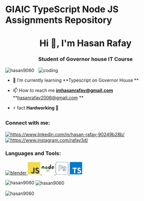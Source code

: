 # GIAIC TypeScript Node JS Assignments Repository
   
<h1 align="center">Hi 👋, I'm Hasan Rafay</h1>
<h3 align="center">Student of Governor house IT Course</h3>

<img align="right" alt="coding" width="400" src="https://user-images.githubusercontent.com/55389276/140866485-8fb1c876-9a8f-4d6a-98dc-08c4981eaf70.gif">

<p align="left"> <img src="https://komarev.com/ghpvc/?username=hasan9060&label=Profile%20views&color=0e75b6&style=flat" alt="hasan9060" /> </p>


- 🌱 I’m currently learning **Typescript on Governor House **

- 📫 How to reach me **imhasanrafay@gmail.com**
**hasanrafay2006@gmail.com **

- ⚡ fact **Hardworking 🫠**

<h3 align="left">Connect with me:</h3>
<p align="left">
<a href="https://linkedin.com/in/https://www.linkedin.com/in/hasan-rafay-90249b28b/" target="blank"><img align="center" src="https://raw.githubusercontent.com/rahuldkjain/github-profile-readme-generator/master/src/images/icons/Social/linked-in-alt.svg" alt="https://www.linkedin.com/in/hasan-rafay-90249b28b/" height="30" width="40" /></a>
<a href="https://instagram.com/https://www.instagram.com/rafay3d/" target="blank"><img align="center" src="https://raw.githubusercontent.com/rahuldkjain/github-profile-readme-generator/master/src/images/icons/Social/instagram.svg" alt="https://www.instagram.com/rafay3d/" height="30" width="40" /></a>
</p>

<h3 align="left">Languages and Tools:</h3>
<p align="left"> <a href="https://www.blender.org/" target="_blank" rel="noreferrer"> <img src="https://download.blender.org/branding/community/blender_community_badge_white.svg" alt="blender" width="40" height="40"/> </a> <a href="https://developer.mozilla.org/en-US/docs/Web/JavaScript" target="_blank" rel="noreferrer"> <img src="https://raw.githubusercontent.com/devicons/devicon/master/icons/javascript/javascript-original.svg" alt="javascript" width="40" height="40"/> </a> <a href="https://nodejs.org" target="_blank" rel="noreferrer"> <img src="https://raw.githubusercontent.com/devicons/devicon/master/icons/nodejs/nodejs-original-wordmark.svg" alt="nodejs" width="40" height="40"/> </a> <a href="https://www.photoshop.com/en" target="_blank" rel="noreferrer"> <img src="https://raw.githubusercontent.com/devicons/devicon/master/icons/photoshop/photoshop-line.svg" alt="photoshop" width="40" height="40"/> </a> <a href="https://www.typescriptlang.org/" target="_blank" rel="noreferrer"> <img src="https://raw.githubusercontent.com/devicons/devicon/master/icons/typescript/typescript-original.svg" alt="typescript" width="40" height="40"/> </a> </p>

<p><img align="left" src="https://github-readme-stats.vercel.app/api/top-langs?username=hasan9060&show_icons=true&locale=en&layout=compact" alt="hasan9060" /></p>

<p>&nbsp;<img align="center" src="https://github-readme-stats.vercel.app/api?username=hasan9060&show_icons=true&locale=en" alt="hasan9060" /></p>

<p><img align="center" src="https://github-readme-streak-stats.herokuapp.com/?user=hasan9060&" alt="hasan9060" /></p>
